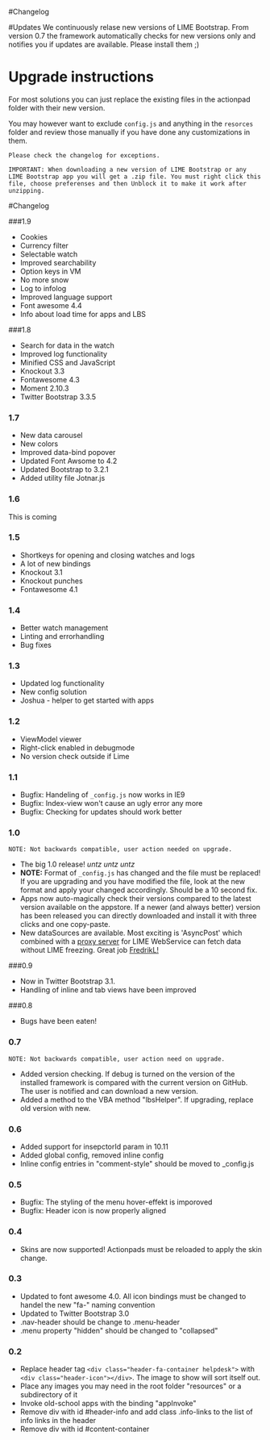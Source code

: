 #Changelog

#Updates
We continuously relase new versions of LIME Bootstrap. From version 0.7 the framework automatically checks for new versions only and notifies you if updates are available. Please install them ;)

# Upgrade instructions
For most solutions you can just replace the existing files in the actionpad folder with their new version.

You may however want to exclude `config.js` and anything in the `resorces` folder and review those manually if you have done any customizations in them.

`Please check the changelog for exceptions.`

`IMPORTANT: When downloading a new version of LIME Bootstrap or any LIME Bootstrap app you will get a .zip file. You must right click this file, choose preferenses and then Unblock it to make it work after unzipping.`

#Changelog

###1.9
* Cookies
* Currency filter
* Selectable watch
* Improved searchability
* Option keys in VM
* No more snow
* Log to infolog
* Improved language support
* Font awesome 4.4
* Info about load time for apps and LBS


###1.8
* Search for data in the watch
* Improved log functionality
* Minified CSS and JavaScript
* Knockout 3.3
* Fontawesome 4.3
* Moment 2.10.3
* Twitter Bootstrap 3.3.5


### 1.7
* New data carousel
* New colors
* Improved data-bind popover
* Updated Font Awsome to 4.2 
* Updated Bootstrap to 3.2.1
* Added utility file Jotnar.js

### 1.6
This is coming

### 1.5
*	Shortkeys for opening and closing watches and logs 
*	A lot of new bindings 
*	Knockout 3.1 
*	Knockout punches
*	Fontawesome 4.1

### 1.4
*	Better watch management
*	Linting and errorhandling
*	Bug fixes

### 1.3
*	Updated log functionality
*	New config solution
*	Joshua - helper to get started with apps

### 1.2
*	ViewModel viewer
*	Right-click enabled in debugmode
*	No version check outside if Lime

### 1.1
*	Bugfix: Handeling of `_config.js` now works in IE9 
*	Bugfix: Index-view won't cause an ugly error any more
*	Bugfix: Checking for updates should work better

### 1.0
`NOTE: Not backwards compatible, user action needed on upgrade.`

*	The big 1.0 release! *untz* *untz* *untz*
*	__NOTE:__ Format of `_config.js` has changed and the file must be replaced! If you are upgrading and you have modified the file, look at the new format and apply your changed accordingly. Should be a 10 second fix.
*	Apps now auto-magically check their versions compared to the latest version available on the appstore. If a newer (and always better) version has been released you can directly downloaded and install it with three clicks and one copy-paste. 
*	New dataSources are available. Most exciting is 'AsyncPost' which combined with a [proxy server](https://github.com/FredrikL/Lime.Proxy) for LIME WebService can fetch data without LIME freezing. Great job [FredrikL!](https://github.com/FredrikL)

###0.9
*	Now in Twitter Bootstrap 3.1. 
*	Handling of inline and tab views have been improved

###0.8
* Bugs have been eaten!

### 0.7
`NOTE: Not backwards compatible, user action need on upgrade.`

*	Added version checking. If debug is turned on the version of the installed framework is compared with the current version on GitHub. The user is notified and can download a new version.
*	Added a method to the VBA method "lbsHelper". If upgrading, replace old version with new.

### 0.6
*	Added support for insepctorId param in 10.11
*	Added global config, removed inline config
*	Inline config entries in "comment-style" should be moved to _config.js 

### 0.5
*	Bugfix: The styling of the menu hover-effekt is imporoved
*	Bugfix: Header icon is now properly aligned 

### 0.4
*	Skins are now supported! Actionpads must be reloaded to apply the skin change.

### 0.3
*	Updated to font awesome 4.0. All icon bindings must be changed to handel the new "fa-" naming convention
*	Updated to Twitter Bootstrap 3.0
*	.nav-header should be change to .menu-header
*	.menu property "hidden" should be changed to "collapsed"

### 0.2
*	Replace header tag `<div class="header-fa-container helpdesk">` with `<div class="header-icon"></div>`. The image to show will sort itself out.
*	Place any images you may need in the root folder "resources" or a subdirectory of it
*	Invoke old-school apps with the binding "appInvoke"
*	Remove div with id #header-info and add class .info-links to the list of info links in the header
*	Remove div with id #content-container
